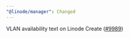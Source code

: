```yaml
---
"@linode/manager": Changed
---
```


VLAN availability text on Linode Create ([#9989](https://github.com/linode/manager/pull/9989))
